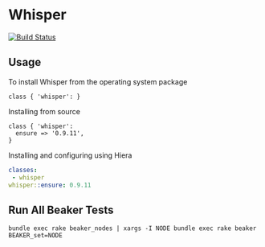 # Whisper

[![Build Status](https://travis-ci.org/jbussdieker/puppet-whisper.svg?branch=master)](https://travis-ci.org/jbussdieker/puppet-whisper)

## Usage

To install Whisper from the operating system package

```puppet
class { 'whisper': }
```

Installing from source

```puppet
class { 'whisper':
  ensure => '0.9.11',
}
```

Installing and configuring using Hiera

```yaml
classes:
 - whisper
whisper::ensure: 0.9.11
```

## Run All Beaker Tests

    bundle exec rake beaker_nodes | xargs -I NODE bundle exec rake beaker BEAKER_set=NODE
